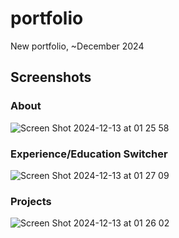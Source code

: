 # portfolio

New portfolio, ~December 2024

## Screenshots
### About
![Screen Shot 2024-12-13 at 01 25 58](https://github.com/user-attachments/assets/93c4daca-f739-4da5-b116-91ae394fdbfe)

### Experience/Education Switcher
![Screen Shot 2024-12-13 at 01 27 09](https://github.com/user-attachments/assets/fc0284ae-2baf-4018-8ec2-6846047ffcfb)

### Projects
![Screen Shot 2024-12-13 at 01 26 02](https://github.com/user-attachments/assets/9c61f13c-8f33-42a2-9b83-0a43f64e5e7c)
